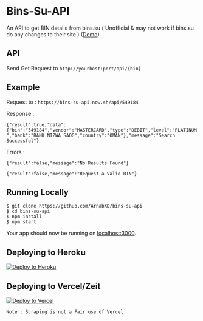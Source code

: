 # Bins-Su-API

An API to get BIN details from bins.su ( Unofficial &amp; may not work if bins.su do any changes to their site ) ([Demo](http://binsapi.herokuapp.com/))

## API

Send Get Request to `http://yourhost:port/api/{bin}`

## Example

Request to : `https://bins-su-api.now.sh/api/549184`

Response : 

`
{"result":true,"data":{"bin":"549184","vendor":"MASTERCARD","type":"DEBIT","level":"PLATINUM","bank":"BANK NIZWA SAOG","country":"OMAN"},"message":"Search Successful"}
`

Errors :

`{"result":false,"message":"No Results Found"}`

`{"result":false,"message":"Request a Valid BIN"}`

## Running Locally

```
$ git clone https://github.com/ArnabXD/bins-su-api
$ cd bins-su-api
$ npm install 
$ npm start
```

Your app should now be running on [localhost:3000](http://localhost:3000/).

## Deploying to Heroku

[![Deploy to Heroku](https://www.herokucdn.com/deploy/button.png)](https://heroku.com/deploy)

## Deploying to Vercel/Zeit

[![Deploy to Vercel](https://vercel.com/button)](https://vercel.com/import/project?template=https://github.com/ArnabXD/bins-su-api)

`Note : Scraping is not a Fair use of Vercel`

